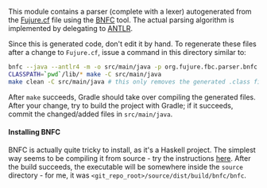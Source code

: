 This module contains a parser (complete with a lexer)
autogenerated from the [Fujure.cf](Fujure.cf) file using the
[BNFC](http://bnfc.digitalgrammars.com/) tool.
The actual parsing algorithm is implemented by delegating to
[ANTLR](http://www.antlr.org/).

Since this is generated code, don't edit it by hand.
To regenerate these files after a change to `Fujure.cf`,
issue a command in this directory similar to:

```bash
bnfc --java --antlr4 -m -o src/main/java -p org.fujure.fbc.parser.bnfc.antlr Fujure.cf
CLASSPATH=`pwd`/lib/* make -C src/main/java
make clean -C src/main/java # this only removes the generated .class files
```

After `make` succeeds, Gradle should take over compiling the generated files.
After your change, try to build the project with Gradle;
if it succeeds, commit the changed/added files in `src/main/java`.

#### Installing BNFC

BNFC is actually quite tricky to install, as it's a Haskell project.
The simplest way seems to be compiling it from source -
try the instructions [here](https://github.com/BNFC/bnfc#requirements).
After the build succeeds, the executable will be somewhere inside the `source` directory -
for me, it was `<git_repo_root>/source/dist/build/bnfc/bnfc`.
